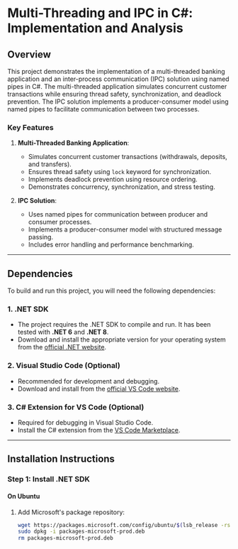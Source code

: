 # Multi-Threading and IPC in C#: Implementation and Analysis

## Overview
This project demonstrates the implementation of a multi-threaded banking application and an inter-process communication (IPC) solution using named pipes in C#. The multi-threaded application simulates concurrent customer transactions while ensuring thread safety, synchronization, and deadlock prevention. The IPC solution implements a producer-consumer model using named pipes to facilitate communication between two processes.

### Key Features
1. **Multi-Threaded Banking Application**:
   - Simulates concurrent customer transactions (withdrawals, deposits, and transfers).
   - Ensures thread safety using `lock` keyword for synchronization.
   - Implements deadlock prevention using resource ordering.
   - Demonstrates concurrency, synchronization, and stress testing.

2. **IPC Solution**:
   - Uses named pipes for communication between producer and consumer processes.
   - Implements a producer-consumer model with structured message passing.
   - Includes error handling and performance benchmarking.

---

## Dependencies
To build and run this project, you will need the following dependencies:

### 1. **.NET SDK**
   - The project requires the .NET SDK to compile and run. It has been tested with **.NET 6** and **.NET 8**.
   - Download and install the appropriate version for your operating system from the [official .NET website](https://dotnet.microsoft.com/download).

### 2. **Visual Studio Code (Optional)**
   - Recommended for development and debugging.
   - Download and install from the [official VS Code website](https://code.visualstudio.com/).

### 3. **C# Extension for VS Code (Optional)**
   - Required for debugging in Visual Studio Code.
   - Install the C# extension from the [VS Code Marketplace](https://marketplace.visualstudio.com/items?itemName=ms-dotnettools.csharp).

---

## Installation Instructions

### Step 1: Install .NET SDK
#### On Ubuntu
1. Add Microsoft's package repository:
   ```bash
   wget https://packages.microsoft.com/config/ubuntu/$(lsb_release -rs)/packages-microsoft-prod.deb -O packages-microsoft-prod.deb
   sudo dpkg -i packages-microsoft-prod.deb
   rm packages-microsoft-prod.deb

